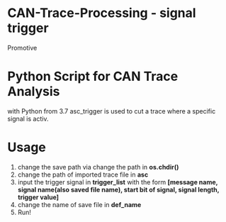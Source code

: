 # CAN-Trace-Processing - signal trigger
Promotive

# Python Script for CAN Trace Analysis
with Python from 3.7
asc_trigger is used to cut a trace where a specific signal is activ.

# Usage
  1. change the save path via change the path in **os.chdir()**
  2. change the path of imported trace file in **asc**
  3. input the trigger signal in **trigger_list** with the form **[message name, signal name(also saved file name), start bit of signal, signal length, trigger value]**
  4. change the name of save file in **def_name**
  5. Run!
  
